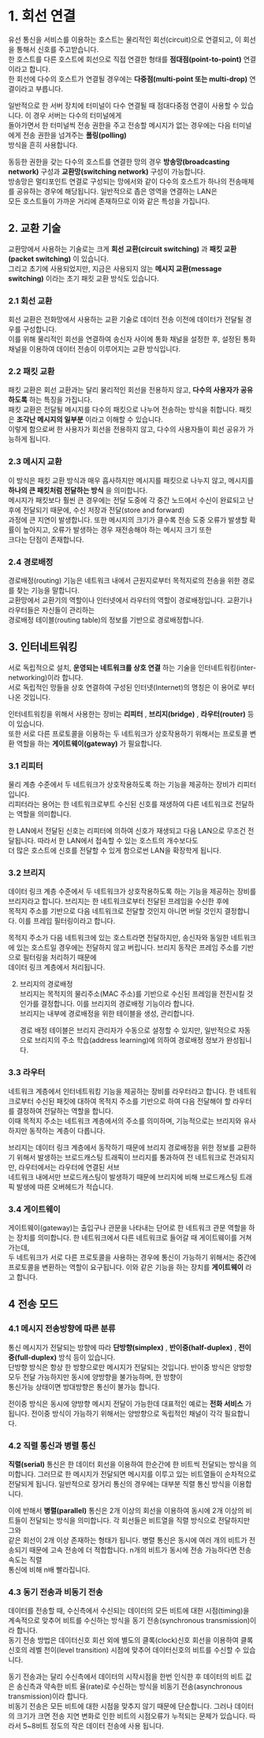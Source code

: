 # 1. 회선 연결

유선 통신을 서비스를 이용하는 호스트는 물리적인 회선(circuit)으로 연결되고, 이 회선을 통해서 신호를 주고받습니다.  
한 호스트를 다른 호스트에 회선으로 직접 연결한 형태를 **점대점(point-to-point)** 연결이라고 합니다.  
한 회선에 다수의 호스트가 연결될 경우에는 **다중점(multi-point 또는 multi-drop)** 연결이라고 부릅니다.

일반적으로 한 서버 장치에 터미널이 다수 연결될 때 점대다중점 연결이 사용할 수 있습니다. 이 경우 서버는 다수의 터미널에게  
돌아가면서 한 터미널씩 전송 권한을 주고 전송할 메시지가 없는 경우에는 다음 터미널에게 전송 권한을 넘겨주는 **폴링(polling)**  
방식을 흔히 사용합니다.

동등한 권한을 갖는 다수의 호스트를 연결한 망의 경우 **방송망(broadcasting network)** 구성과 **교환망(switching network)** 구성이 가능합니다.  
방송망은 멀티포인트 연결로 구성되는 망에서와 같이 다수의 호스트가 하나의 전송매체를 공유하는 경우에 해당됩니다. 일반적으로 좁은 영역을 연결하는 LAN은  
모든 호스트들이 가까운 거리에 존재하므로 이와 같은 특성을 가집니다.

## 2. 교환 기술

교환망에서 사용하는 기술로는 크게 **회선 교환(circuit switching)** 과 **패킷 교환(packet switching)** 이 있습니다.  
그리고 초기에 사용되었지만, 지금은 사용되지 않는 **메시지 교환(message switching)** 이라는 초기 패킷 교환 방식도 있습니다.

### 2.1 회선 교환

회선 교환은 전화망에서 사용하는 교환 기술로 데이터 전송 이전에 데이터가 전달될 경우를 구성합니다.  
이를 위해 물리적인 회선을 연결하여 송신자 사이에 통화 채널을 설정한 후, 설정된 통화 채널을 이용하여 데이터 전송이 이루어지는 교환 방식입니다.

### 2.2 패킷 교환

패킷 교환은 회선 교환과는 달리 물리적인 회선을 전용하지 않고, **다수의 사용자가 공유하도록** 하는 특징을 가집니다.  
패킷 교환은 전달될 메시지를 다수의 패킷으로 나누어 전송하는 방식을 취합니다. 패킷은 **조각난 메시지의 일부분** 이라고 이해할 수 있습니다.  
이렇게 함으로써 한 사용자가 회선을 전용하지 않고, 다수의 사용자들이 회선 공유가 가능하게 됩니다.

### 2.3 메시지 교환

이 방식은 패킷 교환 방식과 매우 흡사하지만 메시지를 패킷으로 나누지 않고, 메시지를 **하나의 큰 패킷처럼 전달하는 방식** 을 의미합니다.  
메시지가 패킷보다 훨씬 큰 경우에는 전달 도중에 각 중간 노드에서 수신이 완료되고 난 후에 전달되기 때문에, 수신 저장과 전달(store and forward)  
과정에 큰 지연이 발생합니다. 또한 메시지의 크기가 클수록 전송 도중 오류가 발생할 확률이 높아지고, 오류가 발생하는 경우 재전송해야 하는 메시지 크기 또한  
크다는 단점이 존재합니다.

### 2.4 경로배정

경로배정(routing) 기능은 네트워크 내에서 근원지로부터 목적지로의 전송을 위한 경로를 찾는 기능을 말합니다.  
교환망에서 교환기의 역할이나 인터넷에서 라우터의 역할이 경로배정입니다. 교환기나 라우터들은 자신들이 관리하는  
경로배정 테이블(routing table)의 정보를 기반으로 경로배정합니다.

## 3. 인터네트워킹

서로 독립적으로 설치, **운영되는 네트워크를 상호 연결** 하는 기술을 인터네트워킹(inter-networking)이라 합니다.  
서로 독립적인 망들을 상호 연결하여 구성된 인터넷(Internet)의 명칭은 이 용어로 부터 나온 것입니다.

인터네트워킹을 위해서 사용한는 장비는 **리피터** , **브리지(bridge)** , **라우터(router)** 등이 있습니다.  
또한 서로 다른 프로토콜을 이용하는 두 네트워크가 상호작용하기 위해서는 프로토콜 변환 역할을 하는 **게이트웨이(gateway)** 가 필요합니다.

### 3.1 리피터

물리 계층 수준에서 두 네트워크가 상호작용하도록 하는 기능을 제공하는 장비가 리피터입니다.  
리피터라는 용어는 한 네트워크로부트 수신된 신호를 재생하여 다른 네트워크로 전달하는 역할을 의미합니다.

한 LAN에서 전달된 신호는 리피터에 의하여 신호가 재생되고 다음 LAN으로 무조건 전달됩니다. 따라서 한 LAN에서 접속할 수 있는 호스트의 개수보다도  
더 많은 호스트에 신호를 전달할 수 있게 함으로썬 LAN을 확장학게 됩니다.

### 3.2 브리지

데이터 링크 계층 수준에서 두 네트워크가 상호작용하도록 하는 기능을 제공하는 장비를 브리지라고 합니다. 브리지는 한 네트워크로부터 전달된 프레임을 수신한 후에  
목적지 주소를 기반으로 다음 네트워크로 전달할 것인지 아니면 버릴 것인지 결정합니다. 이를 프레임 필터링이라고 합니다.

목적지 주소가 다음 네트워크에 있는 호스트라면 전달하지만, 송신자와 동일한 네트워크에 있는 호스트일 경우에는 전달하지 않고 버립니다. 브리지 동작은 프레임 주소를 기반으로 필터링을 처리하기 때문에  
데이터 링크 계층에서 처리됩니다.

2. 브리지의 경로배정  
   브리지는 목적지의 물리주소(MAC 주소)를 기반으로 수신된 프레임을 전진시킬 것인가를 결정합니다. 이를 브리지의 경로배정 기능이라 합니다.  
   브리지는 내부에 경로배정을 위한 테이블을 생성, 관리합니다.

   경로 배정 테이블은 브리지 관리자가 수동으로 설정할 수 있지만, 일반적으로 자동으로 브리지의 주소 학습(address learning)에 의하여 경로배정 정보가 완성됩니다.

### 3.3 라우터

네트워크 계층에서 인터네트워킹 기능을 제공하는 장비를 라우터라고 합니다. 한 네트워크로부터 수신된 패킷에 대하여 목적지 주소를 기반으로 하여 다음 전달해야 할 라우터를 결정하여 전달하는 역할을 합니다.  
이때 목적지 주소는 네트워크 계층에서의 주소를 의미하며, 기능적으로는 브리지와 유사하지만 동작하는 계층이 다릅니다.

브리지는 데이터 링크 계층에서 동작하기 때문에 브리지 경로배정을 위한 정보를 교환하기 위해서 발생하는 브로드캐스팅 트래픽이 브리지를 통과하여 전 네트워크로 전과되지만, 라우터에서는 라우터에 연결된 서브  
네트워크 내에서만 브로드캐스팅이 발생하기 때문에 브리지에 비해 브로드캐스팅 트래픽 발생에 따른 오버헤드가 적습니다.

### 3.4 게이트웨이

게이트웨이(gateway)는 출입구나 관문을 나타내는 단어로 한 네트워크 관문 역할을 하는 장치를 의미합니다. 한 네트워크에서 다른 네트워크로 들어갈 때 게이트웨이를 거쳐 가는데,  
두 네트워크가 서로 다른 프로토콜을 사용하는 경우에 통신이 가능하기 위해서는 중간에 프로토콜을 변환하는 역할이 요구됩니다. 이와 같은 기능을 하는 장치를 **게이트웨이** 라고 합니다.

## 4 전송 모드

### 4.1 메시지 전송방향에 따른 분류

통신 메시지가 전달되는 방향에 따라 **단방향(simplex)** , **반이중(half-duplex)** , **전이중(full-duplex)** 방식 등이 있습니다.  
단방향 방식은 항상 한 방향으로만 메시지가 전달되는 것입니다. 반이중 방식은 양방향 모두 전달 가능하지만 동시에 양방향을 불가능하며, 한 방향이  
통신가능 상태이면 방대방향은 통신이 불가능 합니다.

전이중 방식은 동시에 양방향 메시지 전달이 가능한데 대표적인 예로는 **전화 서비스** 가 됩니다. 전이중 방식이 가능하기 위해서는 양방향으로 독립적인 채널이 각각 필요합니다.

### 4.2 직렬 통신과 병렬 통신

**직렬(serial)** 통신은 한 데이터 회선을 이용하여 한순간에 한 비트씩 전달되는 방식을 의미합니다. 그러므로 한 메시지가 전달되면 메시지를 이루고 있는 비트열들이 순차적으로  
전달되게 됩니다. 일반적으로 장거리 통신의 경우에는 대부분 직렬 통신 방식을 이용합니다.

이에 반해서 **병렬(parallel)** 통신은 2개 이상의 회선을 이용하여 동시에 2개 이상의 비트들이 전달되는 방식을 의미합니다. 각 회선들은 비트열을 직렬 방식으로 전달하지만 그와  
같은 회선이 2개 이상 존재하는 형태가 됩니다. 병렬 통신은 동시에 여러 개의 비트가 전송되기 때문에 고속 전송에 더 적합합니다. n개의 비트가 동시에 전송 가능하다면 전송 속도는 직렬  
통신에 비해 n배 빨라집니다.

### 4.3 동기 전송과 비동기 전송

데이터를 전송할 때, 수신측에서 수신되는 데이터의 모든 비트에 대한 시점(timing)을 계속적으로 맞추어 비트를 수신하는 방식을 동기 전송(synchronous transmission)이라 합니다.  
동기 전송 방법은 데이터신호 회선 외에 별도의 클록(clock)신호 회선을 이용하여 클록신호의 레벨 천이(level transition) 시점에 맞추어 데이터신호의 비트를 수신할 수 있습니다.

동기 전송과는 달리 수신측에서 데이터의 시작시점을 한번 인식한 후 데이터의 비트 값은 송신측과 약속한 비트 율(rate)로 수신하는 방식을 비동기 전송(asynchronous transmission)이라 합니다.  
비동기 전송은 모든 비트에 대한 시점을 맞추지 않기 때문에 단순합니다. 그러나 데이터의 크기가 크면 전송 지연 변화로 인한 비트의 시점오류가 누적되는 문제가 있습니다. 따라서 5~8비트 정도의 작은 데이터 전송에 사용 됩니다.
